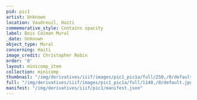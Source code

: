 ```yaml
---
pid: pic1
artist: Unknown
location: Vaudreuil, Haiti
commemorative_style: Contains opacity
label: Bois Caïman Mural
_date: Unknown
object_type: Mural
concerning: Haiti
image_credit: Christopher Robin
order: '0'
layout: minicomp_item
collection: minicomp
thumbnail: "/img/derivatives/iiif/images/pic1_pic1a/full/250,/0/default.jpg"
full: "/img/derivatives/iiif/images/pic1_pic1a/full/1140,/0/default.jpg"
manifest: "/img/derivatives/iiif/pic1/manifest.json"
---
```

